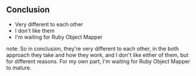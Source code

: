 ##  Conclusion

- Very different to each other
- I don't like them
- I'm waiting for Ruby Object Mapper

note:
    So in conclusion, they're very different to each other, in the both approach they take and how they work, and I
    don't like either of them, but for different reasons. For my own part, I'm waiting for Ruby Object Mapper to mature.
